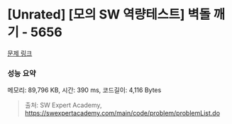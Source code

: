# [Unrated] [모의 SW 역량테스트] 벽돌 깨기 - 5656 

[문제 링크](https://swexpertacademy.com/main/code/problem/problemDetail.do?contestProbId=AWXRQm6qfL0DFAUo) 

### 성능 요약

메모리: 89,796 KB, 시간: 390 ms, 코드길이: 4,116 Bytes



> 출처: SW Expert Academy, https://swexpertacademy.com/main/code/problem/problemList.do